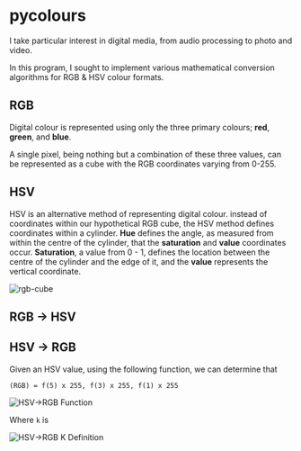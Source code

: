# pycolours

I take particular interest in digital media, from audio processing to photo and video.

In this program, I sought to implement various mathematical conversion algorithms for RGB & HSV colour formats.

##  RGB

Digital colour is represented using only the three primary colours; **red**, **green**, and **blue**.

A single pixel, being nothing but a combination of these three values, can be represented as a cube with the RGB coordinates varying from 0-255.

## HSV

HSV is an alternative method of representing digital colour. instead of coordinates within our hypothetical RGB cube, the HSV method defines coordinates within a cylinder. **Hue** defines the angle, as measured from within the centre of the cylinder, that the **saturation** and **value** coordinates occur. **Saturation**, a value from 0 - 1, defines the location between the centre of the cylinder and the edge of it, and the **value** represents the vertical coordinate.

![rgb-cube](https://miro.medium.com/max/1400/1*W30TLUP9avQwyyLfwu7WYA.jpeg)

## RGB -> HSV

## HSV -> RGB

Given an HSV value, using the following function, we can determine that

`(RGB) = f(5) x 255, f(3) x 255, f(1) x 255`

![HSV->RGB Function](https://wikimedia.org/api/rest_v1/media/math/render/svg/a4d4d5829a18dd1e4339a326d54a9635839a480f)

Where `k` is

![HSV->RGB K Definition](https://wikimedia.org/api/rest_v1/media/math/render/svg/7e96c674651471f7510a63d840cf11dc915757de)
